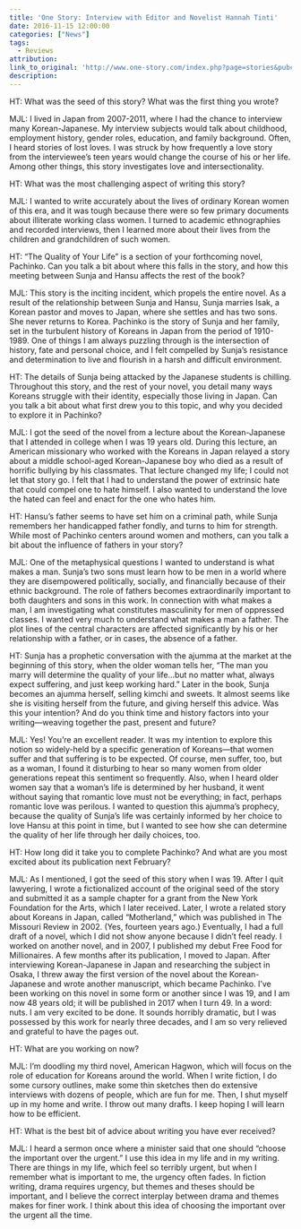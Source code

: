 ```yaml
---
title: 'One Story: Interview with Editor and Novelist Hannah Tinti'
date: 2016-11-15 12:00:00
categories: ["News"]
tags:
  - Reviews
attribution:
link_to_original: 'http://www.one-story.com/index.php?page=stories&pubcode=os&story_id=222'
description:
---
```



HT: What was the seed of this story? What was the first thing you wrote?

MJL: I lived in Japan from 2007-2011, where I had the chance to interview many Korean-Japanese. My interview subjects would talk about childhood, employment history, gender roles, education, and family background. Often, I heard stories of lost loves. I was struck by how frequently a love story from the interviewee’s teen years would change the course of his or her life. Among other things, this story investigates love and intersectionality.

HT: What was the most challenging aspect of writing this story?

MJL: I wanted to write accurately about the lives of ordinary Korean women of this era, and it was tough because there were so few primary documents about illiterate working class women. I turned to academic ethnographies and recorded interviews, then I learned more about their lives from the children and grandchildren of such women.

HT: “The Quality of Your Life” is a section of your forthcoming novel, Pachinko. Can you talk a bit about where this falls in the story, and how this meeting between Sunja and Hansu affects the rest of the book?

MJL: This story is the inciting incident, which propels the entire novel. As a result of the relationship between Sunja and Hansu, Sunja marries Isak, a Korean pastor and moves to Japan, where she settles and has two sons. She never returns to Korea. Pachinko is the story of Sunja and her family, set in the turbulent history of Koreans in Japan from the period of 1910-1989. One of things I am always puzzling through is the intersection of history, fate and personal choice, and I felt compelled by Sunja’s resistance and determination to live and flourish in a harsh and difficult environment.

HT: The details of Sunja being attacked by the Japanese students is chilling. Throughout this story, and the rest of your novel, you detail many ways Koreans struggle with their identity, especially those living in Japan. Can you talk a bit about what first drew you to this topic, and why you decided to explore it in Pachinko?

MJL: I got the seed of the novel from a lecture about the Korean-Japanese that I attended in college when I was 19 years old. During this lecture, an American missionary who worked with the Koreans in Japan relayed a story about a middle school-aged Korean-Japanese boy who died as a result of horrific bullying by his classmates. That lecture changed my life; I could not let that story go. I felt that I had to understand the power of extrinsic hate that could compel one to hate himself. I also wanted to understand the love the hated can feel and enact for the one who hates him.

HT: Hansu’s father seems to have set him on a criminal path, while Sunja remembers her handicapped father fondly, and turns to him for strength. While most of Pachinko centers around women and mothers, can you talk a bit about the influence of fathers in your story?

MJL: One of the metaphysical questions I wanted to understand is what makes a man. Sunja’s two sons must learn how to be men in a world where they are disempowered politically, socially, and financially because of their ethnic background. The role of fathers becomes extraordinarily important to both daughters and sons in this work. In connection with what makes a man, I am investigating what constitutes masculinity for men of oppressed classes. I wanted very much to understand what makes a man a father. The plot lines of the central characters are affected significantly by his or her relationship with a father, or in cases, the absence of a father.

HT: Sunja has a prophetic conversation with the ajumma at the market at the beginning of this story, when the older woman tells her, “The man you marry will determine the quality of your life…but no matter what, always expect suffering, and just keep working hard.” Later in the book, Sunja becomes an ajumma herself, selling kimchi and sweets. It almost seems like she is visiting herself from the future, and giving herself this advice. Was this your intention? And do you think time and history factors into your writing—weaving together the past, present and future?

MJL: Yes! You’re an excellent reader. It was my intention to explore this notion so widely-held by a specific generation of Koreans—that women suffer and that suffering is to be expected. Of course, men suffer, too, but as a woman, I found it disturbing to hear so many women from older generations repeat this sentiment so frequently. Also, when I heard older women say that a woman’s life is determined by her husband, it went without saying that romantic love must not be everything; in fact, perhaps romantic love was perilous. I wanted to question this ajumma’s prophecy, because the quality of Sunja’s life was certainly informed by her choice to love Hansu at this point in time, but I wanted to see how she can determine the quality of her life through her daily choices, too.

HT: How long did it take you to complete Pachinko? And what are you most excited about its publication next February?

MJL: As I mentioned, I got the seed of this story when I was 19. After I quit lawyering, I wrote a fictionalized account of the original seed of the story and submitted it as a sample chapter for a grant from the New York Foundation for the Arts, which I later received. Later, I wrote a related story about Koreans in Japan, called “Motherland,” which was published in The Missouri Review in 2002. (Yes, fourteen years ago.) Eventually, I had a full draft of a novel, which I did not show anyone because I didn’t feel ready. I worked on another novel, and in 2007, I published my debut Free Food for Millionaires. A few months after its publication, I moved to Japan. After interviewing Korean-Japanese in Japan and researching the subject in Osaka, I threw away the first version of the novel about the Korean-Japanese and wrote another manuscript, which became Pachinko. I’ve been working on this novel in some form or another since I was 19, and I am now 48 years old; it will be published in 2017 when I turn 49. In a word: nuts. I am very excited to be done. It sounds horribly dramatic, but I was possessed by this work for nearly three decades, and I am so very relieved and grateful to have the pages out.

HT: What are you working on now?

MJL: I’m doodling my third novel, American Hagwon, which will focus on the role of education for Koreans around the world. When I write fiction, I do some cursory outlines, make some thin sketches then do extensive interviews with dozens of people, which are fun for me. Then, I shut myself up in my home and write. I throw out many drafts. I keep hoping I will learn how to be efficient.

HT: What is the best bit of advice about writing you have ever received?

MJL: I heard a sermon once where a minister said that one should “choose the important over the urgent.” I use this idea in my life and in my writing. There are things in my life, which feel so terribly urgent, but when I remember what is important to me, the urgency often fades. In fiction writing, drama requires urgency, but themes and theses should be important, and I believe the correct interplay between drama and themes makes for finer work. I think about this idea of choosing the important over the urgent all the time.